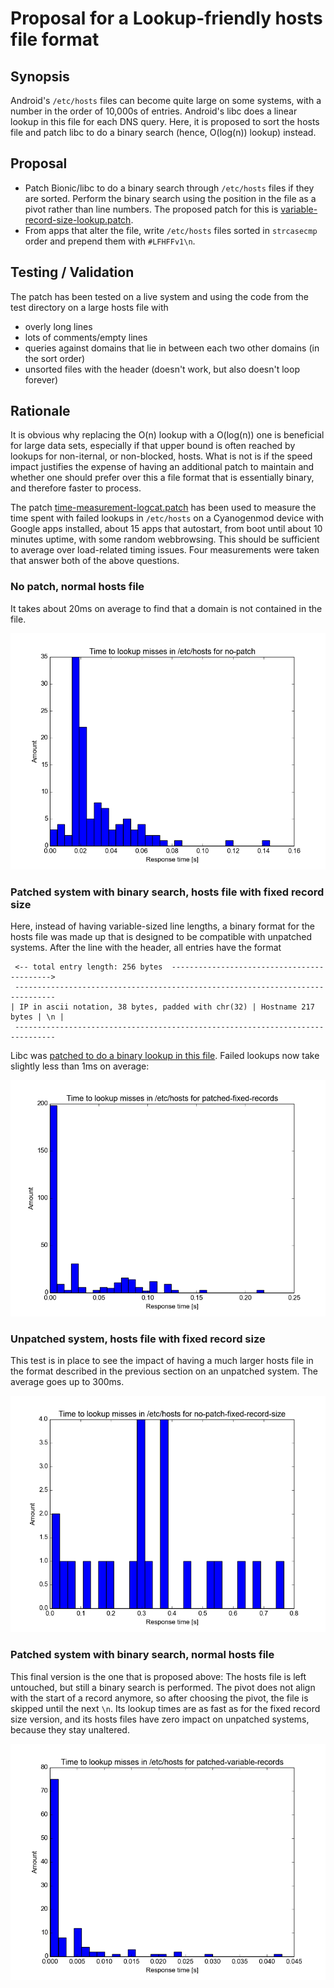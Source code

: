 # Proposal for a Lookup-friendly hosts file format

## Synopsis
Android's `/etc/hosts` files can become quite large on some systems,
with a number in the order of 10,000s of entries. Android's libc does a linear
lookup in this file for each DNS query. Here, it is proposed to sort the hosts
file and patch libc to do a binary search (hence, O(log(n)) lookup) instead.

## Proposal
* Patch Bionic/libc to do a binary search through `/etc/hosts` files if they
  are sorted. Perform the binary search using the position in the file as a
  pivot rather than line numbers. The proposed patch for this is
  [variable-record-size-lookup.patch](patches/variable-record-size-lookup.patch).
* From apps that alter the file, write `/etc/hosts` files sorted in
  `strcasecmp` order and prepend them with `#LFHFFv1\n`.

## Testing / Validation
The patch has been tested on a live system and using the code from the test
directory on a large hosts file with

* overly long lines
* lots of comments/empty lines
* queries against domains that lie in between each two other domains (in the
  sort order)
* unsorted files with the header (doesn't work, but also doesn't loop forever)

## Rationale
It is obvious why replacing the O(n) lookup with a O(log(n)) one is beneficial
for large data sets, especially if that upper bound is often reached by lookups
for non-iternal, or non-blocked, hosts. What is not is if the speed impact
justifies the expense of having an additional patch to maintain and whether
one should prefer over this a file format that is essentially binary, and
therefore faster to process.

The patch
[time-measurement-logcat.patch](patches/time-measurement-logcat.patch) has been
used to measure the time spent with failed lookups in `/etc/hosts` on a
Cyanogenmod device with Google apps installed, about 15 apps that autostart,
from boot until about 10 minutes uptime, with some random webbrowsing. This
should be sufficient to average over load-related timing issues. Four
measurements were taken that answer both of the above questions.

### No patch, normal hosts file
It takes about 20ms on average to find that a domain is not contained in the file.

![no patch, normal hosts file](data/no-patch.png)

### Patched system with binary search, hosts file with fixed record size
Here, instead of having variable-sized line lengths, a binary format for the hosts
file was made up that is designed to be compatible with unpatched systems. After
the line with the header, all entries have the format

     <-- total entry length: 256 bytes  ------------------------------------------->
     -------------------------------------------------------------------------------
    | IP in ascii notation, 38 bytes, padded with chr(32) | Hostname 217 bytes | \n |
     -------------------------------------------------------------------------------

Libc was [patched to do a binary lookup in this
file](patches/fixed-record-size-lookup.patch). Failed lookups now take slightly
less than 1ms on average:

![patched with fixed record size](data/patched-fixed-records.png)

### Unpatched system, hosts file with fixed record size
This test is in place to see the impact of having a much larger hosts file in the
format described in the previous section on an unpatched system. The average goes
up to 300ms.

![unpatched with fixed record size](data/no-patch-fixed-record-size.png)

### Patched system with binary search, normal hosts file
This final version is the one that is proposed above: The hosts file is left untouched, but
still a binary search is performed. The pivot does not align with the start of a record
anymore, so after choosing the pivot, the file is skipped until the next `\n`.
Its lookup times are as fast as for the fixed record size version, and its
hosts files have zero impact on unpatched systems, because they stay unaltered.

![patched with variable record size](data/patched-variable-records.png)
